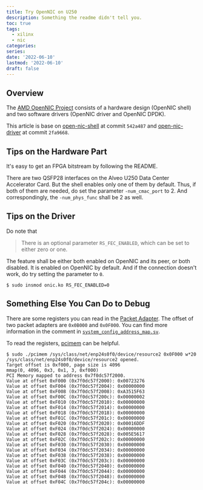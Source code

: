 ```yaml
---
title: Try OpenNIC on U250
description: Something the readme didn't tell you.
toc: true
tags:
  - xilinx
  - nic
categories:
series:
date: '2022-06-10'
lastmod: '2022-06-10'
draft: false
---
```


## Overview

The [AMD OpenNIC Project](https://github.com/Xilinx/open-nic) consists of a
hardware design (OpenNIC shell) and two software drivers (OpenNIC driver and
OpenNIC DPDK).

This article is base on [open-nic-shell](https://github.com/Xilinx/open-nic-shell/tree/542a487049b454235bc82ebc52d5511a38b8623c) at commit `542a487` and [open-nic-driver](https://github.com/Xilinx/open-nic-driver/tree/2fa96685de279a60a4257c3ac36625275e91ff37) at commit `2fa9668`.

## Tips on the Hardware Part

It's easy to get an FPGA bitstream by following the README.

There are two QSFP28 interfaces on the Alveo U250 Data Center Accelerator Card.
But the shell enables only one of them by default.
Thus, if both of them are needed, do set the parameter `-num_cmac_port` to 2.
And correspondingly, the `-num_phys_func` shall be 2 as well.

## Tips on the Driver

Do note that

> There is an optional parameter `RS_FEC_ENABLED`, which can be set to either zero or one.

The feature shall be either both enabled on OpenNIC and its peer, or both disabled.
It is enabled on OpenNIC by default.
And if the connection doesn't work, do try setting the parameter to `0`.

``` console
$ sudo insmod onic.ko RS_FEC_ENABLED=0
```

## Something Else You Can Do to Debug

There are some registers you can read in the [Packet Adapter](https://github.com/Xilinx/open-nic-shell/blob/542a487049b454235bc82ebc52d5511a38b8623c/src/packet_adapter/packet_adapter_register.v).
The offset of two packet adapters are `0x0B000` and `0x0F000`.
You can find more information in the comment in [`system_config_address_map.sv`](https://github.com/Xilinx/open-nic-shell/blob/542a487049b454235bc82ebc52d5511a38b8623c/src/system_config/system_config_address_map.sv).

To read the registers, [pcimem](https://github.com/billfarrow/pcimem) can be helpful.
``` console
$ sudo ./pcimem /sys/class/net/enp24s0f0/device/resource2 0x0F000 w*20
/sys/class/net/enp24s0f0/device/resource2 opened.
Target offset is 0xf000, page size is 4096
mmap(0, 4096, 0x3, 0x1, 3, 0xf000)
PCI Memory mapped to address 0x7f0dc57f2000.
Value at offset 0xF000 (0x7f0dc57f2000): 0x00723276
Value at offset 0xF004 (0x7f0dc57f2004): 0x00000000
Value at offset 0xF008 (0x7f0dc57f2008): 0xA3515F63
Value at offset 0xF00C (0x7f0dc57f200c): 0x00000002
Value at offset 0xF010 (0x7f0dc57f2010): 0x00000000
Value at offset 0xF014 (0x7f0dc57f2014): 0x00000000
Value at offset 0xF018 (0x7f0dc57f2018): 0x00000000
Value at offset 0xF01C (0x7f0dc57f201c): 0x00000000
Value at offset 0xF020 (0x7f0dc57f2020): 0x00016DDF
Value at offset 0xF024 (0x7f0dc57f2024): 0x00000000
Value at offset 0xF028 (0x7f0dc57f2028): 0x005E5617
Value at offset 0xF02C (0x7f0dc57f202c): 0x00000000
Value at offset 0xF030 (0x7f0dc57f2030): 0x00000000
Value at offset 0xF034 (0x7f0dc57f2034): 0x00000000
Value at offset 0xF038 (0x7f0dc57f2038): 0x00000000
Value at offset 0xF03C (0x7f0dc57f203c): 0x00000000
Value at offset 0xF040 (0x7f0dc57f2040): 0x00000000
Value at offset 0xF044 (0x7f0dc57f2044): 0x00000000
Value at offset 0xF048 (0x7f0dc57f2048): 0x00000000
Value at offset 0xF04C (0x7f0dc57f204c): 0x00000000
```

